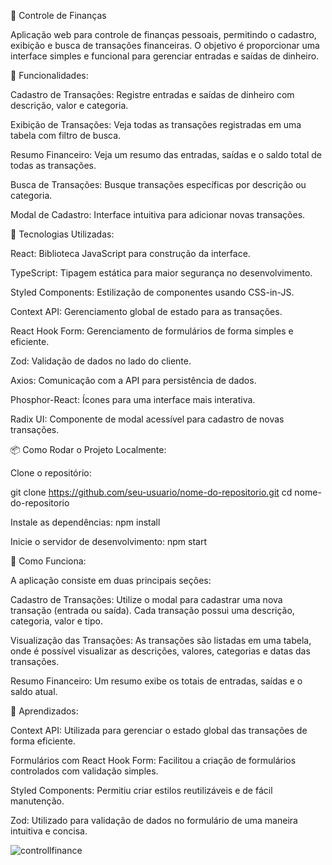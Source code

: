 
💸 Controle de Finanças

Aplicação web para controle de finanças pessoais, permitindo o cadastro, exibição e busca de transações financeiras. O objetivo é proporcionar uma interface simples e funcional para gerenciar entradas e saídas de dinheiro.




🚀 Funcionalidades: 


Cadastro de Transações: Registre entradas e saídas de dinheiro com descrição, valor e categoria.

Exibição de Transações: Veja todas as transações registradas em uma tabela com filtro de busca.

Resumo Financeiro: Veja um resumo das entradas, saídas e o saldo total de todas as transações.

Busca de Transações: Busque transações específicas por descrição ou categoria.

Modal de Cadastro: Interface intuitiva para adicionar novas transações.





🧰 Tecnologias Utilizadas:



React: Biblioteca JavaScript para construção da interface.

TypeScript: Tipagem estática para maior segurança no desenvolvimento.

Styled Components: Estilização de componentes usando CSS-in-JS.

Context API: Gerenciamento global de estado para as transações.

React Hook Form: Gerenciamento de formulários de forma simples e eficiente.

Zod: Validação de dados no lado do cliente.

Axios: Comunicação com a API para persistência de dados.

Phosphor-React: Ícones para uma interface mais interativa.

Radix UI: Componente de modal acessível para cadastro de novas transações.

📦 Como Rodar o Projeto Localmente:

Clone o repositório: 

git clone https://github.com/seu-usuario/nome-do-repositorio.git
cd nome-do-repositorio


Instale as dependências:
npm install

Inicie o servidor de desenvolvimento:
npm start

🎨 Como Funciona:

A aplicação consiste em duas principais seções:

Cadastro de Transações: Utilize o modal para cadastrar uma nova transação (entrada ou saída). Cada transação possui uma descrição, categoria, valor e tipo.

Visualização das Transações: As transações são listadas em uma tabela, onde é possível visualizar as descrições, valores, categorias e datas das transações.

Resumo Financeiro: Um resumo exibe os totais de entradas, saídas e o saldo atual.





🌱 Aprendizados:




Context API: Utilizada para gerenciar o estado global das transações de forma eficiente.

Formulários com React Hook Form: Facilitou a criação de formulários controlados com validação simples.

Styled Components: Permitiu criar estilos reutilizáveis e de fácil manutenção.

Zod: Utilizado para validação de dados no formulário de uma maneira intuitiva e concisa.

![controllfinance](https://github.com/user-attachments/assets/8e94b360-c004-499f-99a2-604cef2a4439)
